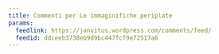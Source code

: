 ```yaml
---
title: Commenti per Le immaginifiche periplate
params:
  feedlink: https://janvitus.wordpress.com/comments/feed/
  feedid: ddceeb3738eb9d9bc447fcf9e72517a6
---
```

